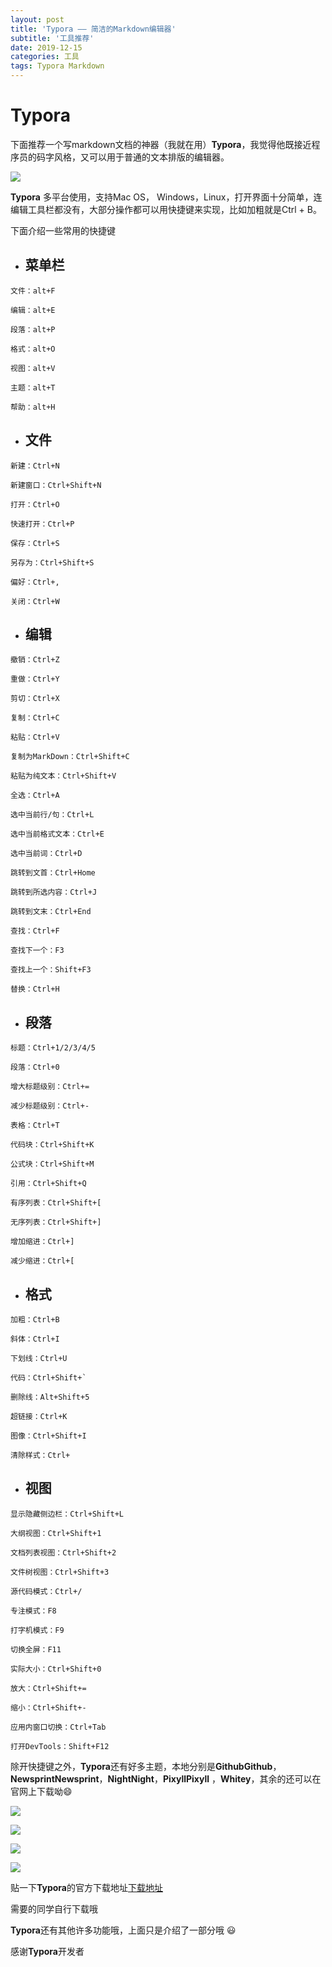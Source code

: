 ```yaml
---
layout: post
title: 'Typora —— 简洁的Markdown编辑器'
subtitle: '工具推荐'
date: 2019-12-15
categories: 工具
tags: Typora Markdown
---
```




# Typora

下面推荐一个写markdown文档的神器（我就在用）**Typora**，我觉得他既接近程序员的码字风格，又可以用于普通的文本排版的编辑器。

![](https://i.loli.net/2018/09/19/5ba188ab97113.png)

**Typora** 多平台使用，支持Mac OS， Windows，Linux，打开界面十分简单，连编辑工具栏都没有，大部分操作都可以用快捷键来实现，比如加粗就是Ctrl + B。

下面介绍一些常用的快捷键

- ## 菜单栏

```shell
文件：alt+F

编辑：alt+E

段落：alt+P

格式：alt+O

视图：alt+V

主题：alt+T

帮助：alt+H
```

- ## 文件

```shell
新建：Ctrl+N

新建窗口：Ctrl+Shift+N

打开：Ctrl+O

快速打开：Ctrl+P

保存：Ctrl+S

另存为：Ctrl+Shift+S

偏好：Ctrl+,

关闭：Ctrl+W
```

- ## 编辑

```shell
撤销：Ctrl+Z

重做：Ctrl+Y

剪切：Ctrl+X

复制：Ctrl+C

粘贴：Ctrl+V

复制为MarkDown：Ctrl+Shift+C

粘贴为纯文本：Ctrl+Shift+V

全选：Ctrl+A

选中当前行/句：Ctrl+L

选中当前格式文本：Ctrl+E

选中当前词：Ctrl+D

跳转到文首：Ctrl+Home

跳转到所选内容：Ctrl+J

跳转到文末：Ctrl+End

查找：Ctrl+F

查找下一个：F3

查找上一个：Shift+F3

替换：Ctrl+H
```

- ## 段落

```shell
标题：Ctrl+1/2/3/4/5

段落：Ctrl+0

增大标题级别：Ctrl+=

减少标题级别：Ctrl+-

表格：Ctrl+T

代码块：Ctrl+Shift+K

公式块：Ctrl+Shift+M

引用：Ctrl+Shift+Q

有序列表：Ctrl+Shift+[

无序列表：Ctrl+Shift+]

增加缩进：Ctrl+]

减少缩进：Ctrl+[
```

- ## 格式

```shell
加粗：Ctrl+B

斜体：Ctrl+I

下划线：Ctrl+U

代码：Ctrl+Shift+`

删除线：Alt+Shift+5

超链接：Ctrl+K

图像：Ctrl+Shift+I

清除样式：Ctrl+
```

- ## 视图

```shell
显示隐藏侧边栏：Ctrl+Shift+L

大纲视图：Ctrl+Shift+1

文档列表视图：Ctrl+Shift+2

文件树视图：Ctrl+Shift+3

源代码模式：Ctrl+/

专注模式：F8

打字机模式：F9

切换全屏：F11

实际大小：Ctrl+Shift+0

放大：Ctrl+Shift+=

缩小：Ctrl+Shift+-

应用内窗口切换：Ctrl+Tab

打开DevTools：Shift+F12
```

除开快捷键之外，**Typora**还有好多主题，本地分别是**GithubGithub**，**NewsprintNewsprint**，**NightNight**，**PixyllPixyll** ，**Whitey**，其余的还可以在官网上下载​呦:smile:

![](https://www.typora.io/img/theme-prev/Snip20141101_3.png)

![](https://www.typora.io/img/theme-prev/Snip20141101_4.png)

![](https://www.typora.io/img/theme-prev/Snip20141101_5.png)

![](https://www.typora.io/img/theme-prev/Snip20141101_6.png)

贴一下**Typora**的官方下载地址[下载地址](https://www.typora.io/)

需要的同学自行下载哦



**Typora**还有其他许多功能哦，上面只是介绍了一部分哦 :smiley:

感谢**Typora**开发者

